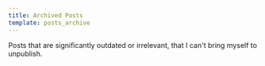 ```yaml
---
title: Archived Posts
template: posts_archive
---
```


Posts that are significantly outdated or irrelevant, that I can't bring myself to unpublish.
